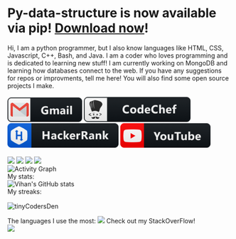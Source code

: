 # Py-data-structure is now available via pip! [Download now](https://github.com/tinyCodersDen/py-data-structure)!
Hi, I am a python programmer, but I also know languages like HTML, CSS, Javascript, C++, Bash, and Java. I am a coder who loves programming and is dedicated to learning new stuff!  I am currently working on MongoDB and learning how databases connect to the web. If you have any suggestions for repos or improvments, tell me here! You will also find some open source projects I make.
<br>
<br>
[<img src='https://raw.githubusercontent.com/MikeCodesDotNET/ColoredBadges/master/png/social/gmail%402x.png' height='55px'>](mailto:vihan.raval1@gmail.com)
[<img src='https://raw.githubusercontent.com/MikeCodesDotNET/ColoredBadges/master/png/dev/services/codechef%402x.png' width='240px'>](https://www.codechef.com/users/vihrav140)
[<img src='https://raw.githubusercontent.com/MikeCodesDotNET/ColoredBadges/master/png/dev/services/hackerrank%402x.png' width='250px'>](https://www.hackerrank.com/vihan_raval1)
[<img src='https://raw.githubusercontent.com/MikeCodesDotNET/ColoredBadges/master/png/streaming/youtube%402x.png' height='55px'>](https://www.youtube.com/channel/UCcYaT59XcMxI9X3UDlVkZDA)
<br>
<br>
![](https://komarev.com/ghpvc/?username=tinyCodersDen&color=blue)
![](https://img.shields.io/badge/OS-Windows&nbsp;10-informational?style=flat&logo=windows&logoColor=blue&color=0C7DBE)
![](https://img.shields.io/badge/Editor-VS&nbsp;Code-informational?style=flat&logo=visual-studio-code&logoColor=blue&color=0C7DBE)
![](https://img.shields.io/badge/Shell-Terminal-informational?style=flat&logo=windows-terminal&logoColor=blue&color=0C7DBE)
<br>
![Activity Graph](https://activity-graph.herokuapp.com/graph?username=tinyCodersDen&theme=github)
<br>
My stats:
<br>
![Vihan's GitHub stats](https://github-readme-stats.vercel.app/api?username=tinycodersden&show_icons=true&count_private=true&hide_title=true)
<br>
My streaks:
<br>
<p><img align="center" src="https://github-readme-streak-stats.herokuapp.com/?user=tinyCodersDen&" alt="tinyCodersDen" /></p>
The languages I use the most:
<img src="https://github-readme-stats.vercel.app/api/top-langs/?username=tinyCodersDen&layout=compact"/>
Check out my StackOverFlow!
<br>
<a href="https://stackoverflow.com/users/16168925/viperstream?tab=profile"><img src="https://github-readme-stackoverflow.vercel.app/?userID=16168925&theme=dark" /></a>
<!-- Here are some ideas to get you started:

- 🔭 I currently working on ...
- 🌱 I’m currently learning ...
- 👯 I’m looking to collaborate on ...
- 🤔 I’m looking for help with ...
- 💬 Ask me about ...
- 📫 How to reach me: ...
- 😄 Pronouns: ...
- ⚡ Fun fact: ...
--> -->
